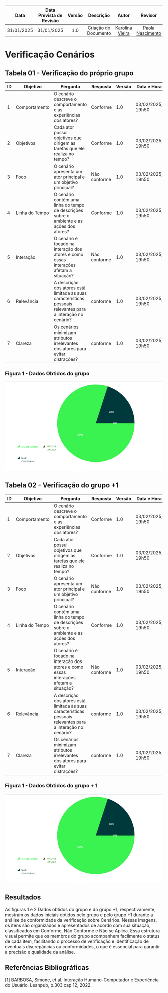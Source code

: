 |    **Data**    | **Data Prevista de Revisão** | **Versão** |        **Descrição**        |                 **Autor**                 |                **Revisor**                 |
|:--------------:|:---------------------------:|:----------:|:---------------------------:|:-----------------------------------------:|:------------------------------------------:|
|  31/01/2025      |        31/01/2025           |    1.0     |     Criação do Documento     | [Karolina Vieira](https://github.com/Karolina91) |  [Paola Nascimento](https://github.com/paolaalim) |

# **Verificação Cenários**

## Tabela 01 - Verificação do próprio grupo

| ID  | Objetivo | Pergunta | Resposta | Versão | Data e Hora |
|-----|----------|----------|----------|--------|-------------|
| 1   | Comportamento | O cenário descreve o comportamento e as experiências dos atores? | Conforme | 1.0 | 03/02/2025, 19h50|
| 2   | Objetivos | Cada ator possui objetivos que dirigem as tarefas que ele realiza no tempo? | Conforme  | 1.0 | 03/02/2025, 19h50|
| 3   | Foco | O cenário apresenta um ator principal e um objetivo principal? | Não conforme |  1.0 | 03/02/2025, 19h50|
| 4   | Linha do Tempo | O cenário contém uma linha do tempo de descrições sobre o ambiente e as ações dos atores? | Conforme |  1.0 | 03/02/2025, 19h50|
| 5   | Interação | O cenário é focado na interação dos atores e como essas interações afetam a situação? | Não conforme |  1.0 | 03/02/2025, 19h50|
| 6   | Relevância | A descrição dos atores está limitada às suas características pessoais relevantes para a interação no cenário? |conforme  |  1.0 | 03/02/2025, 19h50|
| 7   | Clareza | Os cenários minimizam atributos irrelevantes dos atores para evitar distrações? | conforme |   1.0 | 03/02/2025, 19h50|

### Figura 1 - Dados Obtidos do grupo
![Figura 1 - Dados Obtidos do grupo](../assets/images/veri4.png)

## Tabela 02 - Verificação do grupo +1 

| ID  | Objetivo | Pergunta | Resposta | Versão | Data e Hora |
|-----|----------|----------|----------|--------|-------------|
| 1   | Comportamento | O cenário descreve o comportamento e as experiências dos atores? | Conforme | 1.0 | 03/02/2025, 19h50|
| 2   | Objetivos | Cada ator possui objetivos que dirigem as tarefas que ele realiza no tempo? | Conforme  | 1.0 | 03/02/2025, 19h50|
| 3   | Foco | O cenário apresenta um ator principal e um objetivo principal? | Não conforme |  1.0 | 03/02/2025, 19h50|
| 4   | Linha do Tempo | O cenário contém uma linha do tempo de descrições sobre o ambiente e as ações dos atores? | Conforme |  1.0 | 03/02/2025, 19h50|
| 5   | Interação | O cenário é focado na interação dos atores e como essas interações afetam a situação? | Não conforme |  1.0 | 03/02/2025, 19h50|
| 6   | Relevância | A descrição dos atores está limitada às suas características pessoais relevantes para a interação no cenário? |conforme  |  1.0 | 03/02/2025, 19h50|
| 7   | Clareza | Os cenários minimizam atributos irrelevantes dos atores para evitar distrações? | conforme |   1.0 | 03/02/2025, 19h50|

### Figura 1 - Dados Obtidos do grupo + 1
![Figura 1 - Dados Obtidos do grupo + 1](../assets/images/veri4.png)

## Resultados

As figuras 1 e 2 Dados obtidos do grupo e do grupo +1, respectivamente, mostram os dados iniciais obtidos pelo grupo e pelo grupo +1 durante a análise de conformidade da verificação sobre Cenários. Nessas imagens, os itens são organizados e apresentados de acordo com sua situação, classificados em Conforme, Não Conforme e Não se Aplica. Essa estrutura visual permite que os membros do grupo acompanhem facilmente o status de cada item, facilitando o processo de verificação e identificação de eventuais discrepâncias ou conformidades, o que é essencial para garantir a precisão e qualidade da análise. 

## Referências Bibliográficas

[1] BARBOSA, Simone, et al. Interação Humano-Computador e Experiência do Usuário. Leanpub, p.303  cap 12, 2022.